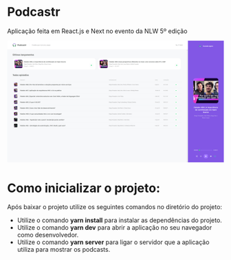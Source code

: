 # Podcastr

Aplicação feita em React.js e Next no evento da NLW 5º edição

![Podcastr](https://github.com/DiegoSouza7/Podcastr/blob/main/Podcastr.png)

# Como inicializar o projeto:

Após baixar o projeto utilize os seguintes comandos no diretório do projeto:

- Utilize o comando **yarn install** para instalar as dependências do projeto.
- Utilize o comando **yarn dev** para abrir a aplicação no seu navegador como desenvolvedor.
- Utilize o comando **yarn server** para ligar o servidor que a aplicação utiliza para mostrar os podcasts.
